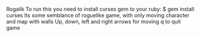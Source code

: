 Rogalik
To run this you need to install curses gem to your ruby:
$ gem install curses
Its some semblance of roguelike game, with only moving character and map with walls
Up, down, left and right arrows for moving
q to quit game